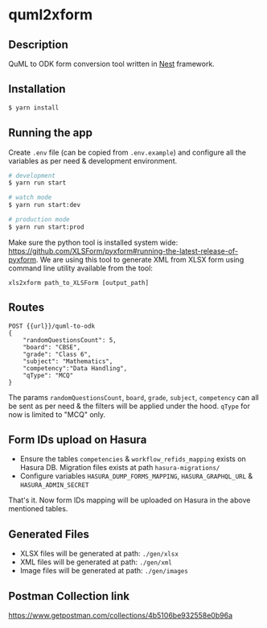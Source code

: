# quml2xform

## Description

QuML to ODK form conversion tool written in [Nest](https://github.com/nestjs/nest) framework.

## Installation

```bash
$ yarn install
```

## Running the app

Create `.env` file (can be copied from `.env.example`) and configure all the variables as per need & development environment.

```bash
# development
$ yarn run start

# watch mode
$ yarn run start:dev

# production mode
$ yarn run start:prod
```

Make sure the python tool is installed system wide: https://github.com/XLSForm/pyxform#running-the-latest-release-of-pyxform. We are using this tool to generate XML from XLSX form using command line utility available from the tool:

```xls2xform path_to_XLSForm [output_path]```

## Routes
```
POST {{url}}/quml-to-odk
{
    "randomQuestionsCount": 5,
    "board": "CBSE",
    "grade": "Class 6",
    "subject": "Mathematics",
    "competency":"Data Handling",
    "qType": "MCQ"
}
```
The params `randomQuestionsCount`, `board`, `grade`, `subject`, `competency` can all be sent as per need & the filters will be applied under the hood. `qType` for now is limited to "MCQ" only.

## Form IDs upload on Hasura
- Ensure the tables `competencies` & `workflow_refids_mapping` exists on Hasura DB. Migration files exists at path `hasura-migrations/`
- Configure variables `HASURA_DUMP_FORMS_MAPPING`, `HASURA_GRAPHQL_URL` & `HASURA_ADMIN_SECRET`

That's it. Now form IDs mapping will be uploaded on Hasura in the above mentioned tables.

## Generated Files
- XLSX files will be generated at path: `./gen/xlsx`
- XML files will be generated at path: `./gen/xml`
- Image files will be generated at path: `./gen/images`

## Postman Collection link
https://www.getpostman.com/collections/4b5106be932558e0b96a